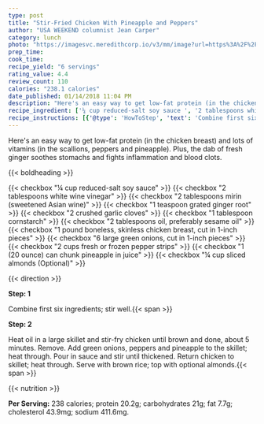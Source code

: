 ```yaml
---
type: post
title: "Stir-Fried Chicken With Pineapple and Peppers"
author: "USA WEEKEND columnist Jean Carper"
category: lunch
photo: "https://imagesvc.meredithcorp.io/v3/mm/image?url=https%3A%2F%2Fimages.media-allrecipes.com%2Fuserphotos%2F1816983.jpg"
prep_time: 
cook_time: 
recipe_yield: "6 servings"
rating_value: 4.4
review_count: 110
calories: "238.1 calories"
date_published: 01/14/2018 11:04 PM
description: "Here's an easy way to get low-fat protein (in the chicken breast) and lots of vitamins (in the scallions, peppers and pineapple). Plus, the dab of fresh ginger soothes stomachs and fights inflammation and blood clots."
recipe_ingredient: ['¼ cup reduced-salt soy sauce ', '2 tablespoons white wine vinegar', '2 tablespoons mirin (sweetened Asian wine) ', '1 teaspoon grated ginger root', '2 crushed garlic cloves', '1 tablespoon cornstarch', '2 tablespoons oil, preferably sesame oil ', '1 pound boneless, skinless chicken breast, cut in 1-inch pieces ', '6 large green onions, cut in 1-inch pieces ', '2 cups fresh or frozen pepper strips ', '1 (20 ounce) can chunk pineapple in juice ', '¼ cup sliced almonds']
recipe_instructions: [{'@type': 'HowToStep', 'text': 'Combine first six ingredients; stir well.\n'}, {'@type': 'HowToStep', 'text': 'Heat oil in a large skillet and stir-fry chicken until brown and done, about 5 minutes. Remove. Add green onions, peppers and pineapple to the skillet; heat through. Pour in sauce and stir until thickened. Return chicken to skillet; heat through. Serve with brown rice; top with optional almonds.\n'}]
---
```


Here's an easy way to get low-fat protein (in the chicken breast) and lots of vitamins (in the scallions, peppers and pineapple). Plus, the dab of fresh ginger soothes stomachs and fights inflammation and blood clots. 

{{< boldheading >}}

{{< checkbox "¼ cup reduced-salt soy sauce" >}}
{{< checkbox "2 tablespoons white wine vinegar" >}}
{{< checkbox "2 tablespoons mirin (sweetened Asian wine)" >}}
{{< checkbox "1 teaspoon grated ginger root" >}}
{{< checkbox "2  crushed garlic cloves" >}}
{{< checkbox "1 tablespoon cornstarch" >}}
{{< checkbox "2 tablespoons oil, preferably sesame oil" >}}
{{< checkbox "1 pound boneless, skinless chicken breast, cut in 1-inch pieces" >}}
{{< checkbox "6 large green onions, cut in 1-inch pieces" >}}
{{< checkbox "2 cups fresh or frozen pepper strips" >}}
{{< checkbox "1 (20 ounce) can chunk pineapple in juice" >}}
{{< checkbox "¼ cup sliced almonds  (Optional)" >}}


{{< direction >}}

**Step: 1**

Combine first six ingredients; stir well.{{< span >}}

**Step: 2**

Heat oil in a large skillet and stir-fry chicken until brown and done, about 5 minutes. Remove. Add green onions, peppers and pineapple to the skillet; heat through. Pour in sauce and stir until thickened. Return chicken to skillet; heat through. Serve with brown rice; top with optional almonds.{{< span >}}

{{< nutrition >}}

**Per Serving:** 238 calories; protein 20.2g; carbohydrates 21g; fat 7.7g; cholesterol 43.9mg; sodium 411.6mg.